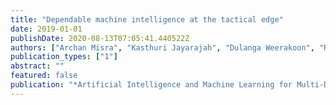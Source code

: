 ```yaml
---
title: "Dependable machine intelligence at the tactical edge"
date: 2019-01-01
publishDate: 2020-08-13T07:05:41.440522Z
authors: ["Archan Misra", "Kasthuri Jayarajah", "Dulanga Weerakoon", "Randy Tandriansyah", "Shuochao Yao", "Tarek Abdelzaher"]
publication_types: ["1"]
abstract: ""
featured: false
publication: "*Artificial Intelligence and Machine Learning for Multi-Domain Operations Applications*"
---
```


